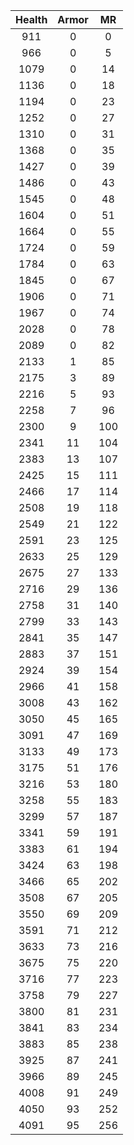 | Health | Armor | MR |
|:---:|:---:|:---:|
|911|0|0|
|966|0|5|
|1079|0|14|
|1136|0|18|
|1194|0|23|
|1252|0|27|
|1310|0|31|
|1368|0|35|
|1427|0|39|
|1486|0|43|
|1545|0|48|
|1604|0|51|
|1664|0|55|
|1724|0|59|
|1784|0|63|
|1845|0|67|
|1906|0|71|
|1967|0|74|
|2028|0|78|
|2089|0|82|
|2133|1|85|
|2175|3|89|
|2216|5|93|
|2258|7|96|
|2300|9|100|
|2341|11|104|
|2383|13|107|
|2425|15|111|
|2466|17|114|
|2508|19|118|
|2549|21|122|
|2591|23|125|
|2633|25|129|
|2675|27|133|
|2716|29|136|
|2758|31|140|
|2799|33|143|
|2841|35|147|
|2883|37|151|
|2924|39|154|
|2966|41|158|
|3008|43|162|
|3050|45|165|
|3091|47|169|
|3133|49|173|
|3175|51|176|
|3216|53|180|
|3258|55|183|
|3299|57|187|
|3341|59|191|
|3383|61|194|
|3424|63|198|
|3466|65|202|
|3508|67|205|
|3550|69|209|
|3591|71|212|
|3633|73|216|
|3675|75|220|
|3716|77|223|
|3758|79|227|
|3800|81|231|
|3841|83|234|
|3883|85|238|
|3925|87|241|
|3966|89|245|
|4008|91|249|
|4050|93|252|
|4091|95|256|
